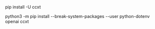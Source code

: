 pip install -U ccxt

python3 -m pip install --break-system-packages --user python-dotenv openai ccxt